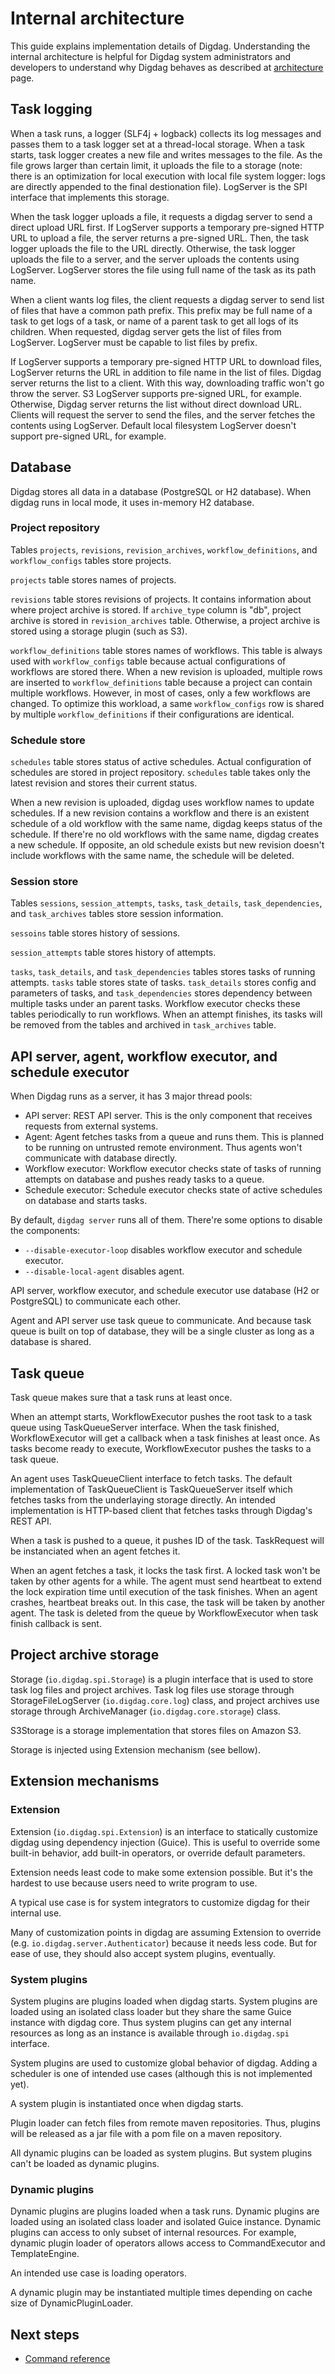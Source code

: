 # Internal architecture

This guide explains implementation details of Digdag. Understanding the internal architecture is helpful for Digdag system administrators and developers to understand why Digdag behaves as described at [architecture](architecture.html) page.

## Task logging

When a task runs, a logger (SLF4j + logback) collects its log messages and passes them to a task logger set at a thread-local storage. When a task starts, task logger creates a new file and writes messages to the file. As the file grows larger than certain limit, it uploads the file to a storage (note: there is an optimization for local execution with local file system logger: logs are directly appended to the final destionation file). LogServer is the SPI interface that implements this storage.

When the task logger uploads a file, it requests a digdag server to send a direct upload URL first. If LogServer supports a temporary pre-signed HTTP URL to upload a file, the server returns a pre-signed URL. Then, the task logger uploads the file to the URL directly. Otherwise, the task logger uploads the file to a server, and the server uploads the contents using LogServer. LogServer stores the file using full name of the task as its path name.

When a client wants log files, the client requests a digdag server to send list of files that have a common path prefix. This prefix may be full name of a task to get logs of a task, or name of a parent task to get all logs of its children. When requested, digdag server gets the list of files from LogServer. LogServer must be capable to list files by prefix.

If LogServer supports a temporary pre-signed HTTP URL to download files, LogServer returns the URL in addition to file name in the list of files. Digdag server returns the list to a client. With this way, downloading traffic won't go throw the server. S3 LogServer supports pre-signed URL, for example. Otherwise, Digdag server returns the list without direct download URL. Clients will request the server to send the files, and the server fetches the contents using LogServer. Default local filesystem LogServer doesn't support pre-signed URL, for example.


## Database

Digdag stores all data in a database (PostgreSQL or H2 database). When digdag runs in local mode, it uses in-memory H2 database.

### Project repository

Tables `projects`, `revisions`, `revision_archives`, `workflow_definitions`, and `workflow_configs` tables store projects.

`projects` table stores names of projects.

`revisions` table stores revisions of projects. It contains information about where project archive is stored. If `archive_type` column is "db", project archive is stored in `revision_archives` table. Otherwise, a project archive is stored using a storage plugin (such as S3).

`workflow_definitions` table stores names of workflows. This table is always used with `workflow_configs` table because actual configurations of workflows are stored there. When a new revision is uploaded, multiple rows are inserted to `workflow_definitions` table because a project can contain multiple workflows. However, in most of cases, only a few workflows are changed. To optimize this workload, a same `workflow_configs` row is shared by multiple `workflow_definitions` if their configurations are identical.


### Schedule store

`schedules` table stores status of active schedules. Actual configuration of schedules are stored in project repository. `schedules` table takes only the latest revision and stores their current status.

When a new revision is uploaded, digdag uses workflow names to update schedules. If a new revision contains a workflow and there is an existent schedule of a old workflow with the same name, digdag keeps status of the schedule. If there're no old workflows with the same name, digdag creates a new schedule. If opposite, an old schedule exists but new revision doesn't include workflows with the same name, the schedule will be deleted.


### Session store

Tables `sessions`, `session_attempts`, `tasks`, `task_details`, `task_dependencies`, and `task_archives` tables store session information.

`sessoins` table stores history of sessions.

`session_attempts` table stores history of attempts.

`tasks`, `task_details`, and `task_dependencies` tables stores tasks of running attempts. `tasks` table stores state of tasks. `task_details` stores config and parameters of tasks, and `task_dependencies` stores dependency between multiple tasks under an parent tasks. Workflow executor checks these tables periodically to run workflows. When an attempt finishes, its tasks will be removed from the tables and archived in `task_archives` table.


## API server, agent, workflow executor, and schedule executor

When Digdag runs as a server, it has 3 major thread pools:

* API server: REST API server. This is the only component that receives requests from external systems.
* Agent: Agent fetches tasks from a queue and runs them. This is planned to be running on untrusted remote environment. Thus agents won't communicate with database directly.
* Workflow executor: Workflow executor checks state of tasks of running attempts on database and pushes ready tasks to a queue.
* Schedule executor: Schedule executor checks state of active schedules on database and starts tasks.

By default, `digdag server` runs all of them. There're some options to disable the components:

* ``--disable-executor-loop`` disables workflow executor and schedule executor.
* ``--disable-local-agent`` disables agent.

API server, workflow executor, and schedule executor use database (H2 or PostgreSQL) to communicate each other.

Agent and API server use task queue to communicate. And because task queue is built on top of database, they will be a single cluster as long as a database is shared.


## Task queue

Task queue makes sure that a task runs at least once.

When an attempt starts, WorkflowExecutor pushes the root task to a task queue using TaskQueueServer interface. When the task finished, WorkflowExecutor will get a callback when a task finishes at least once. As tasks become ready to execute, WorkflowExecutor pushes the tasks to a task queue.

An agent uses TaskQueueClient interface to fetch tasks. The default implementation of TaskQueueClient is TaskQueueServer itself which fetches tasks from the underlaying storage directly. An intended implementation is HTTP-based client that fetches tasks through Digdag's REST API.

When a task is pushed to a queue, it pushes ID of the task. TaskRequest will be instanciated when an agent fetches it.

When an agent fetches a task, it locks the task first. A locked task won't be taken by other agents for a while. The agent must send heartbeat to extend the lock expiration time until execution of the task finishes. When an agent crashes, heartbeat breaks out. In this case, the task will be taken by another agent. The task is deleted from the queue by WorkflowExecutor when task finish callback is sent.


## Project archive storage

Storage (`io.digdag.spi.Storage`) is a plugin interface that is used to store task log files and project archives. Task log files use storage through StorageFileLogServer (`io.digdag.core.log`) class, and project archives use storage through ArchiveManager (`io.digdag.core.storage`) class.

S3Storage is a storage implementation that stores files on Amazon S3.

Storage is injected using Extension mechanism (see bellow).


## Extension mechanisms

### Extension

Extension (`io.digdag.spi.Extension`) is an interface to statically customize digdag using dependency injection (Guice). This is useful to override some built-in behavior, add built-in operators, or override default parameters.

Extension needs least code to make some extension possible. But it's the hardest to use because users need to write program to use.

A typical use case is for system integrators to customize digdag for their internal use.

Many of customization points in digdag are assuming Extension to override (e.g. `io.digdag.server.Authenticator`) because it needs less code. But for ease of use, they should also accept system plugins, eventually.


### System plugins

System plugins are plugins loaded when digdag starts. System plugins are loaded using an isolated class loader but they share the same Guice instance with digdag core. Thus system plugins can get any internal resources as long as an instance is available through `io.digdag.spi` interface.

System plugins are used to customize global behavior of digdag. Adding a scheduler is one of intended use cases (although this is not implemented yet).

A system plugin is instantiated once when digdag starts.

Plugin loader can fetch files from remote maven repositories. Thus, plugins will be released as a jar file with a pom file on a maven repository.

All dynamic plugins can be loaded as system plugins. But system plugins can't be loaded as dynamic plugins.


### Dynamic plugins

Dynamic plugins are plugins loaded when a task runs. Dynamic plugins are loaded using an isolated class loader and isolated Guice instance. Dynamic plugins can access to only subset of internal resources. For example, dynamic plugin loader of operators allows access to CommandExecutor and TemplateEngine.

An intended use case is loading operators.

A dynamic plugin may be instantiated multiple times depending on cache size of DynamicPluginLoader.


## Next steps

* [Command reference](command_reference.html)

